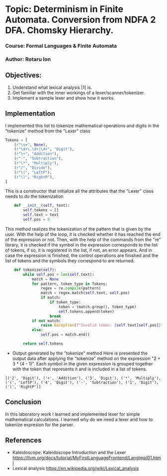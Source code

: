 # Topic: Determinism in Finite Automata. Conversion from NDFA 2 DFA. Chomsky Hierarchy.

### Course: Formal Languages & Finite Automata
### Author: Rotaru Ion 

## Objectives:
  1. Understand what lexical analysis [1] is.
  2. Get familiar with the inner workings of a lexer/scanner/tokenizer.
  3. Implement a sample lexer and show how it works.
## Implementation
I implemented this list to tokenize mathematical operations and digits in the "tokenize" method from the "Lexer" class
```python
Tokens = [
    (r"\s+", None),
    (r"\d+\.\d+|\d+", "Digit"),
    (r"\+", "Addition"),
    (r"-", "Subtraction"),
    (r"\*", "Multiply"),
    (r"/", "Divide"),
    (r"\(", "LeftP"),
    (r"\)", "RightP"),
]
```
This is a constructor that initialize all the attributes that the "Lexer" class needs to do the tokenization
```python
    def __init__(self, text):
        self.tokens = []
        self.text = text
        self.pos = 0
```
This method realizes the tokenization of the pattern that is given by the user. With the help of the loop, it is checked whether it has reached the end of the expression or not. Then, with the help of the commands from the "re" library, it is checked if the symbol in the expression corresponds to the list of tokens, if so, it is registered in the list, if not, an error appears. And in case the expression is finished, the control operations are finished and the list of tokens and the symbols they correspond to are returned.
```python
    def tokenize(self):
        while self.pos < len(self.text):
            match = None
            for pattern, token_type in Tokens:
                regex = re.compile(pattern)
                match = regex.match(self.text, self.pos)
                if match:
                    if token_type:
                        token = (match.group(), token_type)
                        self.tokens.append(token)
                    break
            if not match:
                raise Exception(f"Invalid token: {self.text[self.pos]}")
            else:
                self.pos = match.end()

        return self.tokens
```
* Output generated by the "tokenize" method
Here is presented the output data after applying the "tokenize" method on the expression "2 + 3 * (4 - 1)". Each symbol in the given expression is grouped together with the token that represents it and is included in a list of tokens.
```
[('2', 'Digit'), ('+', 'Addition'), ('3', 'Digit'), ('*', 'Multiply'), ('(', 'LeftP'), ('4', 'Digit'), ('-', 'Subtraction'), ('1', 'Digit'), (')', 'RightP')]
```
## Conclusion
In this laboratory work I learned and implemented lexer for simple mathematical calculations. 
I learned why do we need a lexer and how to tokenize expresion for the parser.
## References
* Kaleidoscope: Kaleidoscope Introduction and the Lexer https://llvm.org/docs/tutorial/MyFirstLanguageFrontend/LangImpl01.html
* Lexical analysis https://en.wikipedia.org/wiki/Lexical_analysis
                 

